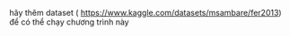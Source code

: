 hãy thêm dataset ( https://www.kaggle.com/datasets/msambare/fer2013) để có thể chạy chương trình này
